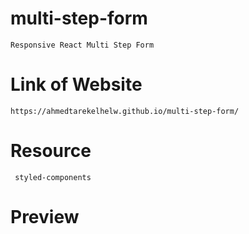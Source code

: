 # multi-step-form

    Responsive React Multi Step Form

# Link of Website

    https://ahmedtarekelhelw.github.io/multi-step-form/

# Resource

     styled-components

# Preview
